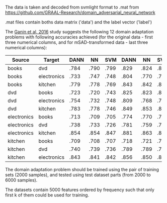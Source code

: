 The data is taken and decoded from svmlight format to .mat from
https://github.com/GRAAL-Research/domain_adversarial_neural_network

.mat files contain boths data matrix ('data') and the label vector ('label')

The [Ganin et al, 2016](https://jmlr.org/papers/volume17/15-239/15-239.pdf) study suggests the following 12 domain adaptation problems
with following accuracies achieved (for the original data - first three numerical columns, and for mSAD-transformed data - last three numerical columns):

| Source      | Target      | DANN | NN   | SVM  |  DANN | NN   | SVM  |
|-------------|-------------|------|------|------|-------|------|------|
| books       | dvd         | .784 | .790 | .799 |  .829 | .824 | .830 |
| books       | electronics | .733 | .747 | .748 |  .804 | .770 | .766 |
| books       | kitchen     | .779 | .778 | .769 |  .843 | .842 | .821 |
| dvd         | books       | .723 | .720 | .743 |  .825 | .823 | .826 |
| dvd         | electronics | .754 | .732 | .748 |  .809 | .768 | .739 |
| dvd         | kitchen     | .783 | .778 | .746 |  .849 | .853 | .842 |
| electronics | books       | .713 | .709 | .705 |  .774 | .770 | .762 |
| electronics | dvd         | .738 | .733 | .726 |  .781 | .759 | .770 |
| electronics | kitchen     | .854 | .854 | .847 |  .881 | .863 | .847 |
| kitchen     | books       | .709 | .708 | .707 |  .718 | .721 | .769 |
| kitchen     | dvd         | .740 | .739 | .736 |  .789 | .789 | .788 |
| kitchen     | electronics | .843 | .841 | .842 |  .856 | .850 | .861 |

The domain adaptation problem should be trained using the pair of training sets (2000 samples), and tested using test dataset parts (from 2000 to 6000 samples).

The datasets contain 5000 features ordered by frequency such that only first k of them could be used for training.